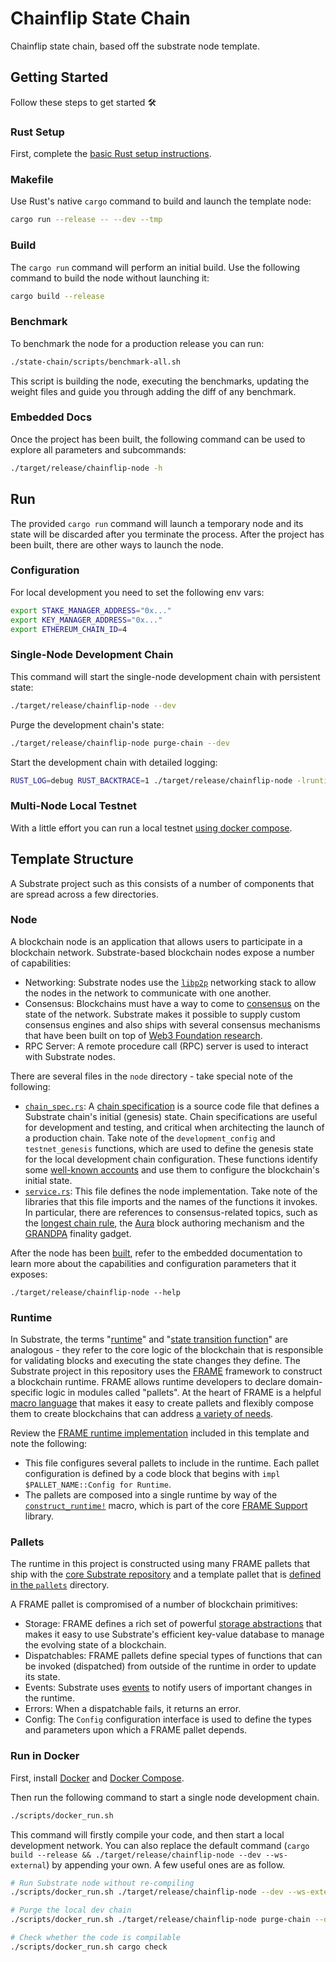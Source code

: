 # Chainflip State Chain

Chainflip state chain, based off the substrate node template.

## Getting Started

Follow these steps to get started :hammer_and_wrench:

### Rust Setup

First, complete the [basic Rust setup instructions](./doc/rust-setup.md).

### Makefile

Use Rust's native `cargo` command to build and launch the template node:

```sh
cargo run --release -- --dev --tmp
```

### Build

The `cargo run` command will perform an initial build. Use the following command to build the node without launching it:

```sh
cargo build --release
```

### Benchmark

To benchmark the node for a production release you can run:

```sh
./state-chain/scripts/benchmark-all.sh
```

This script is building the node, executing the benchmarks, updating the weight files and guide you through adding the diff of any benchmark.

### Embedded Docs

Once the project has been built, the following command can be used to explore all parameters and subcommands:

```sh
./target/release/chainflip-node -h
```

## Run

The provided `cargo run` command will launch a temporary node and its state will be discarded after you terminate the
process. After the project has been built, there are other ways to launch the node.

### Configuration

For local development you need to set the following env vars:

```bash
export STAKE_MANAGER_ADDRESS="0x..."
export KEY_MANAGER_ADDRESS="0x..."
export ETHEREUM_CHAIN_ID=4
```

### Single-Node Development Chain

This command will start the single-node development chain with persistent state:

```bash
./target/release/chainflip-node --dev
```

Purge the development chain's state:

```bash
./target/release/chainflip-node purge-chain --dev
```

Start the development chain with detailed logging:

```bash
RUST_LOG=debug RUST_BACKTRACE=1 ./target/release/chainflip-node -lruntime=debug --dev
```

### Multi-Node Local Testnet

With a little effort you can run a local testnet [using docker compose](doc/docker-compose).

## Template Structure

A Substrate project such as this consists of a number of components that are spread across a few directories.

### Node

A blockchain node is an application that allows users to participate in a blockchain network. Substrate-based blockchain
nodes expose a number of capabilities:

- Networking: Substrate nodes use the [`libp2p`](https://libp2p.io/) networking stack to allow the
  nodes in the network to communicate with one another.
- Consensus: Blockchains must have a way to come to
  [consensus](https://docs.substrate.io/v3/advanced/consensus) on the state of the
  network. Substrate makes it possible to supply custom consensus engines and also ships with
  several consensus mechanisms that have been built on top of
  [Web3 Foundation research](https://research.web3.foundation/en/latest/polkadot/NPoS/index.html).
- RPC Server: A remote procedure call (RPC) server is used to interact with Substrate nodes.

There are several files in the `node` directory - take special note of the following:

- [`chain_spec.rs`](./node/src/chain_spec.rs): A
  [chain specification](https://docs.substrate.io/v3/integrate/chain-spec) is a
  source code file that defines a Substrate chain's initial (genesis) state. Chain specifications
  are useful for development and testing, and critical when architecting the launch of a
  production chain. Take note of the `development_config` and `testnet_genesis` functions, which
  are used to define the genesis state for the local development chain configuration. These
  functions identify some
  [well-known accounts](https://docs.substrate.io/v3/integrate/subkey#well-known-keys)
  and use them to configure the blockchain's initial state.
- [`service.rs`](./node/src/service.rs): This file defines the node implementation. Take note of
  the libraries that this file imports and the names of the functions it invokes. In particular,
  there are references to consensus-related topics, such as the
  [longest chain rule](https://docs.substrate.io/v3/advanced/consensus#longest-chain-rule),
  the [Aura](https://docs.substrate.io/v3/advanced/consensus#aura) block authoring
  mechanism and the
  [GRANDPA](https://docs.substrate.io/v3/advanced/consensus#grandpa) finality
  gadget.

After the node has been [built](#build), refer to the embedded documentation to learn more about the
capabilities and configuration parameters that it exposes:

```shell
./target/release/chainflip-node --help
```

### Runtime

In Substrate, the terms
"[runtime](https://docs.substrate.io/v3/getting-started/glossary#runtime)" and
"[state transition function](https://docs.substrate.io/v3/getting-started/glossary#stf-state-transition-function)"
are analogous - they refer to the core logic of the blockchain that is responsible for validating blocks and executing
the state changes they define. The Substrate project in this repository uses
the [FRAME](https://docs.substrate.io/v3/runtime/frame) framework to construct a blockchain runtime.
FRAME allows runtime developers to declare domain-specific logic in modules called "pallets". At the heart of FRAME is a
helpful
[macro language](https://docs.substrate.io/v3/runtime/macros) that makes it easy to create pallets and
flexibly compose them to create blockchains that can address
[a variety of needs](https://www.substrate.io/substrate-users/).

Review the [FRAME runtime implementation](./runtime/src/lib.rs) included in this template and note the following:

- This file configures several pallets to include in the runtime. Each pallet configuration is
  defined by a code block that begins with `impl $PALLET_NAME::Config for Runtime`.
- The pallets are composed into a single runtime by way of the
  [`construct_runtime!`](https://crates.parity.io/frame_support/macro.construct_runtime.html)
  macro, which is part of the core
  [FRAME Support](https://docs.substrate.io/v3/runtime/frame#support-library)
  library.

### Pallets

The runtime in this project is constructed using many FRAME pallets that ship with the
[core Substrate repository](https://github.com/paritytech/substrate/tree/master/frame) and a template pallet that
is [defined in the `pallets`](./pallets/template/src/lib.rs) directory.

A FRAME pallet is compromised of a number of blockchain primitives:

- Storage: FRAME defines a rich set of powerful
  [storage abstractions](https://docs.substrate.io/v3/runtime/storage) that makes
  it easy to use Substrate's efficient key-value database to manage the evolving state of a
  blockchain.
- Dispatchables: FRAME pallets define special types of functions that can be invoked (dispatched)
  from outside of the runtime in order to update its state.
- Events: Substrate uses [events](https://docs.substrate.io/v3/runtime/events-and-errors) to
  notify users of important changes in the runtime.
- Errors: When a dispatchable fails, it returns an error.
- Config: The `Config` configuration interface is used to define the types and parameters upon
  which a FRAME pallet depends.

### Run in Docker

First, install [Docker](https://docs.docker.com/get-docker/) and
[Docker Compose](https://docs.docker.com/compose/install/).

Then run the following command to start a single node development chain.

```bash
./scripts/docker_run.sh
```

This command will firstly compile your code, and then start a local development network. You can also replace the
default command (`cargo build --release && ./target/release/chainflip-node --dev --ws-external`)
by appending your own. A few useful ones are as follow.

```bash
# Run Substrate node without re-compiling
./scripts/docker_run.sh ./target/release/chainflip-node --dev --ws-external

# Purge the local dev chain
./scripts/docker_run.sh ./target/release/chainflip-node purge-chain --dev

# Check whether the code is compilable
./scripts/docker_run.sh cargo check
```
